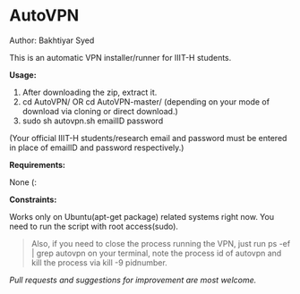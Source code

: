 # AutoVPN
Author: Bakhtiyar Syed

This is an automatic VPN installer/runner for IIIT-H students.


**Usage:**
>
1. After downloading the zip, extract it.
2. cd AutoVPN/ OR cd AutoVPN-master/ (depending on your mode of download via cloning or direct download.)
3. sudo sh autovpn.sh emailID password

(Your official IIIT-H students/research email and password must be entered in place of emailID and password respectively.)

**Requirements:**
>
None (:

**Constraints:**
>
Works only on Ubuntu(apt-get package) related systems right now.
You need to run the script with root access(sudo).
>Also, if you need to close the process running the VPN, just run ps -ef | grep autovpn on your terminal, note the process id of autovpn and kill the process via kill -9 pidnumber.

*Pull requests and suggestions for improvement are most welcome.*



